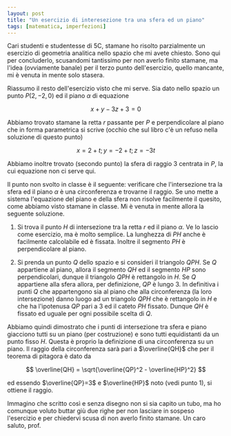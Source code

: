 ```yaml
---
layout: post
title: "Un esercizio di interesezione tra una sfera ed un piano"
tags: [matematica, imperfezioni]
---
```


Cari studenti e studentesse di 5C, stamane ho risolto parzialmente un
esercizio di geometria analitica nello spazio che mi avete
chiesto. Sono qui per concluderlo, scusandomi tantissimo per non
averlo finito stamane, ma l'idea (ovviamente banale) per il terzo
punto dell'esercizio, quello mancante, mi è venuta in mente solo
stasera.

Riassumo il resto dell'esercizio visto che mi serve. Sia dato nello
spazio un punto $P(2,-2,0)$ ed il piano $\alpha$ di equazione

$$ x+y-3z+3 = 0  $$

Abbiamo trovato stamane la retta $r$ passante per $P$ e perpendicolare
al piano che in forma parametrica si scrive (occhio che sul libro c'è
un refuso nella soluzione di questo punto)

$$ x = 2 + t; y = -2 + t; z = -3t $$

Abbiamo inoltre trovato (secondo punto) la sfera di raggio $3$
centrata in $P$, la cui equazione non ci serve qui.

Il punto non svolto in classe è il seguente: verificare che
l'intersezione tra la sfera ed il piano $\alpha$ è una circonferenza e
trovarne il raggio. Se uno mette a sistema l'equazione del piano e
della sfera non risolve facilmente il quesito, come abbiamo visto
stamane in classe. Mi è venuta in mente allora la seguente soluzione.

1. Si trova il punto $H$ di intersezione tra la retta $r$ ed il piano
   $\alpha$. Ve lo lascio come esercizio, ma è molto semplice. La
   lunghezza di $PH$ anche è facilmente calcolabile ed è
   fissata. Inoltre il segmento $PH$ è perpendicolare al piano.

2. Si prenda un punto $Q$ dello spazio e si consideri il triangolo
   $QPH$. Se $Q$ appartiene al piano, allora il segmento $QH$ ed il
   segmento $HP$ sono perpendicolari, dunque il triangolo $QPH$ è
   rettangolo in $H$. Se $Q$ appartiene alla sfera allora, per
   definizione, $QP$ è lungo $3$. In definitiva i punti $Q$ che
   appartengono sia al piano che alla circonferenza (la loro
   intersezione) danno luogo ad un triangolo $QPH$ che è
   rettangolo in $H$ e che ha l'ipotenusa $QP$ pari a $3$ ed il cateto
   $PH$ fissato. Dunque $QH$ è fissato ed uguale per ogni possibile
   scelta di $Q$.

Abbiamo quindi dimostrato che i punti di intersezione tra sfera e
piano giacciono tutti su un piano (per costruzione) e sono tutti
equidistanti da un punto fisso $H$. Questa è proprio la definizione di
una circonferenza su un piano. Il raggio della circonferenza sarà pari
a $\overline{QH}$ che per il teorema di pitagora è dato da

$$ \overline{QH} = \sqrt{\overline{QP}^2 - \overline{HP}^2} $$

ed essendo $\overline{QP}=3$ e $\overline{HP}$ noto (vedi punto 1), si
ottiene il raggio.

Immagino che scritto così e senza disegno non si sia capito un tubo,
ma ho comunque voluto buttar giù due righe per non lasciare in sospeso
l'esercizio e per chiedervi scusa di non averlo finito stamane. Un
caro saluto, prof.

